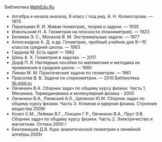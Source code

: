 Библиотека [MathEdu.Ru](https://www.mathedu.ru/)
- Алгебра и начала анализа, 9 класс / под ред. А. Н. Колмогорова. — 1975
- Перельман Я. И. Живая геометрия_ теория и задачи. — 1930 
- Извольский Н. А. Геометрия на плоскости (планиметрия). — 1923 
- Беляева Э. С., Монахов В. М. Экстремальные задачи. — 1977 
- Александров А. Д. и др. Геометрия_ пробный учебник для 9—10 классов средней школы. — 1983 
- Гарднер М. Есть идея! — 1982 
- Шень А. Х. Геометрия в задачах. — 2017 
- Дорф П. Я. Наглядные пособия по математике и методика их применения в средней школе. — 1960 
- Лиман М. М. Практические задачи по геометрии. — 1961 
- Прасолов В. В. Задачи по стереометрии. — 2010 
Библиотека [lib.mipt.ru](https://lib.mipt.ru/)
- Овчинкин В.А. Сборник задач по общему курсу физики. Часть 1. Механика. Термодинамика и молекулярная физика - 2005
- Овчинкин В.А., Раевский А.О., Ципенюк Ю.М. Сборник задач по общему курсу физики. Часть 3. Атомная и ядерная физика. Строение вещества 2009г
- Козел С.М., Лейман В.Г., Локшин Г.Р., Овчинкин В.А., Прут Э.В. Сборник задач по общему курсу физики. Часть 2. Электричество и магнетизм. Оптика 2000 г
- Беклемишев Д.В. Курс аналитической геометрии и линейной алгебры 2005г